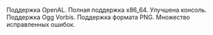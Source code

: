 Поддержка OpenAL. Полная поддержка x86_64. Улучшена консоль. Поддержка Ogg Vorbis. Поддержка формата PNG. Множество исправленных ошибок.